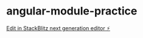 # angular-module-practice

[Edit in StackBlitz next generation editor ⚡️](https://stackblitz.com/~/github.com/khaiwhan/angular-module-practice)